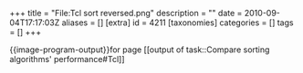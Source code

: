 +++
title = "File:Tcl sort reversed.png"
description = ""
date = 2010-09-04T17:17:03Z
aliases = []
[extra]
id = 4211
[taxonomies]
categories = []
tags = []
+++

{{image-program-output}}for page [[output of task::Compare sorting algorithms' performance#Tcl]]
